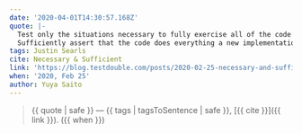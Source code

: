 ```yaml
---
date: '2020-04-01T14:30:57.168Z'
quote: |-
  Test only the situations necessary to fully exercise all of the code’s behavior
  Sufficiently assert that the code does everything a new implementation would need to do
tags: Justin Searls
cite: Necessary & Sufficient
link: 'https://blog.testdouble.com/posts/2020-02-25-necessary-and-sufficient/'
when: '2020, Feb 25'
author: Yuya Saito
---
```


> {{ quote | safe }}
> — {{ tags | tagsToSentence | safe }}, [{{ cite }}]({{ link }}). ({{ when }})

